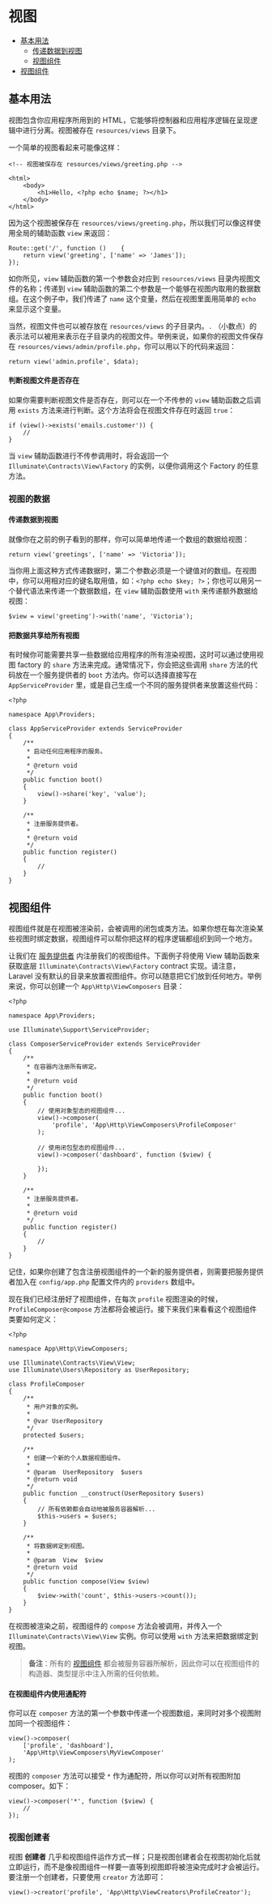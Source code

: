 # 视图

- [基本用法](#basic-usage)
    - [传递数据到视图](#passing-data-to-views)
    - [视图组件](#sharing-data-with-all-views)
- [视图组件](#view-composers)

<a name="basic-usage"></a>
## 基本用法

视图包含你应用程序所用到的 HTML，它能够将控制器和应用程序逻辑在呈现逻辑中进行分离。视图被存在 `resources/views` 目录下。

一个简单的视图看起来可能像这样：

    <!-- 视图被保存在 resources/views/greeting.php -->

    <html>
        <body>
            <h1>Hello, <?php echo $name; ?></h1>
        </body>
    </html>

因为这个视图被保存在 `resources/views/greeting.php`，所以我们可以像这样使用全局的辅助函数 `view` 来返回：

    Route::get('/', function ()    {
        return view('greeting', ['name' => 'James']);
    });

如你所见，`view` 辅助函数的第一个参数会对应到 `resources/views` 目录内视图文件的名称；传递到 `view` 辅助函数的第二个参数是一个能够在视图内取用的数据数组。在这个例子中，我们传递了 `name` 这个变量，然后在视图里面用简单的 `echo` 来显示这个变量。

当然，视图文件也可以被存放在 `resources/views` 的子目录内。`.` （小数点）的表示法可以被用来表示在子目录内的视图文件。举例来说，如果你的视图文件保存在 `resources/views/admin/profile.php`，你可以用以下的代码来返回：

    return view('admin.profile', $data);

#### 判断视图文件是否存在

如果你需要判断视图文件是否存在，则可以在一个不传参的 `view` 辅助函数之后调用 `exists` 方法来进行判断。这个方法将会在视图文件存在时返回 `true`：

    if (view()->exists('emails.customer')) {
        //
    }

当 `view` 辅助函数进行不传参调用时，将会返回一个 `Illuminate\Contracts\View\Factory` 的实例，以便你调用这个 Factory 的任意方法。

<a name="view-data"></a>
### 视图的数据

<a name="passing-data-to-views"></a>
#### 传递数据到视图

就像你在之前的例子看到的那样，你可以简单地传递一个数组的数据给视图：

    return view('greetings', ['name' => 'Victoria']);

当你用上面这种方式传递数据时，第二个参数必须是一个键值对的数组。在视图中，你可以用相对应的键名取用值，如：`<?php echo $key; ?>`；你也可以用另一个替代语法来传递一个数据数组，在 `view` 辅助函数使用 `with` 来传递额外数据给视图：

    $view = view('greeting')->with('name', 'Victoria');

<a name="sharing-data-with-all-views"></a>
#### 把数据共享给所有视图

有时候你可能需要共享一些数据给应用程序的所有渲染视图，这时可以通过使用视图 factory 的 `share` 方法来完成。通常情况下，你会把这些调用 `share` 方法的代码放在一个服务提供者的 `boot` 方法内。你可以选择直接写在 `AppServiceProvider` 里，或是自己生成一个不同的服务提供者来放置这些代码：

    <?php

    namespace App\Providers;

    class AppServiceProvider extends ServiceProvider
    {
        /**
         * 启动任何应用程序的服务。
         *
         * @return void
         */
        public function boot()
        {
            view()->share('key', 'value');
        }

        /**
         * 注册服务提供者。
         *
         * @return void
         */
        public function register()
        {
            //
        }
    }

<a name="view-composers"></a>
## 视图组件

视图组件就是在视图被渲染前，会被调用的闭包或类方法。如果你想在每次渲染某些视图时绑定数据，视图组件可以帮你把这样的程序逻辑都组织到同一个地方。

让我们在 [服务提供者](/docs/{{version}}/providers) 内注册我们的视图组件。下面例子将使用 View 辅助函数来获取底层 `Illuminate\Contracts\View\Factory` contract 实现。请注意，Laravel 没有默认的目录来放置视图组件。你可以随意把它们放到任何地方。举例来说，你可以创建一个 `App\Http\ViewComposers` 目录：

    <?php

    namespace App\Providers;

    use Illuminate\Support\ServiceProvider;

    class ComposerServiceProvider extends ServiceProvider
    {
        /**
         * 在容器内注册所有绑定。
         *
         * @return void
         */
        public function boot()
        {
            // 使用对象型态的视图组件...
            view()->composer(
                'profile', 'App\Http\ViewComposers\ProfileComposer'
            );

            // 使用闭包型态的视图组件...
            view()->composer('dashboard', function ($view) {

            });
        }

        /**
         * 注册服务提供者。
         *
         * @return void
         */
        public function register()
        {
            //
        }
    }

记住，如果你创建了包含注册视图组件的一个新的服务提供者，则需要把服务提供者加入在 `config/app.php` 配置文件内的 `providers` 数组中。

现在我们已经注册好了视图组件，在每次 `profile` 视图渲染的时候，`ProfileComposer@compose` 方法都将会被运行。接下来我们来看看这个视图组件类要如何定义：

    <?php

    namespace App\Http\ViewComposers;

    use Illuminate\Contracts\View\View;
    use Illuminate\Users\Repository as UserRepository;

    class ProfileComposer
    {
        /**
         * 用户对象的实例。
         *
         * @var UserRepository
         */
        protected $users;

        /**
         * 创建一个新的个人数据视图组件。
         *
         * @param  UserRepository  $users
         * @return void
         */
        public function __construct(UserRepository $users)
        {
            // 所有依赖都会自动地被服务容器解析...
            $this->users = $users;
        }

        /**
         * 将数据绑定到视图。
         *
         * @param  View  $view
         * @return void
         */
        public function compose(View $view)
        {
            $view->with('count', $this->users->count());
        }
    }

在视图被渲染之前，视图组件的 `compose` 方法会被调用，并传入一个 `Illuminate\Contracts\View\View` 实例。你可以使用 `with` 方法来把数据绑定到视图。

> **备注**：所有的 [视图组件](/docs/{{version}}/container) 都会被服务容器所解析，因此你可以在视图组件的构造器、类型提示中注入所需的任何依赖。

#### 在视图组件内使用通配符

你可以在 `composer` 方法的第一个参数中传递一个视图数组，来同时对多个视图附加同一个视图组件：

    view()->composer(
        ['profile', 'dashboard'],
        'App\Http\ViewComposers\MyViewComposer'
    );

视图的 `composer` 方法可以接受 `*` 作为通配符，所以你可以对所有视图附加 composer。如下：

    view()->composer('*', function ($view) {
        //
    });

### 视图创建者

视图 **创建者** 几乎和视图组件运作方式一样；只是视图创建者会在视图初始化后就立即运行，而不是像视图组件一样要一直等到视图即将被渲染完成时才会被运行。要注册一个创建者，只要使用 `creator` 方法即可：

    view()->creator('profile', 'App\Http\ViewCreators\ProfileCreator');


